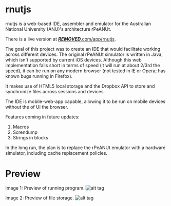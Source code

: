 # rnutjs
rnutjs is a web-based IDE, assembler and emulator for the Australian National University (ANU)'s architecture rPeANUt.

There is a live version at [***REMOVED***.com/app/rnutjs](http://***REMOVED***.com/app/rnutjs).

The goal of this project was to create an IDE that would facilitate working across different devices. The original rPeANUt simulator is written in Java, which isn't supported by current iOS devices. Although this web implementation falls short in terms of speed (it will run at about 2/3rd the speed), it can be run on any modern browser (not tested in IE or Opera; has known bugs running in Firefox).

It makes use of HTML5 local storage and the Dropbox API to store and synchronize files across sessions and devices.

The IDE is mobile-web-app capable, allowing it to be run on mobile devices without the of UI the browser.

Features coming in future updates:
  1. Macros
  2. Screndump
  3. Strings in blocks

In the long run, the plan is to replace the rPeANUt emulator with a hardware simulator, including cache replacement policies.

Preview
=======

Image 1: Preview of running program.
![alt tag](https://raw.githubusercontent.com/***REMOVED***/rnutjs/master/preview0.png)

Image 2: Preview of file storage.
![alt tag](https://raw.githubusercontent.com/***REMOVED***/rnutjs/master/preview1.png)
